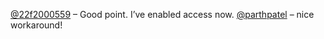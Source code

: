 [@22f2000559](/u/22f2000559) – Good point. I’ve enabled access now.
[@parthpatel](/u/parthpatel) – nice workaround!
